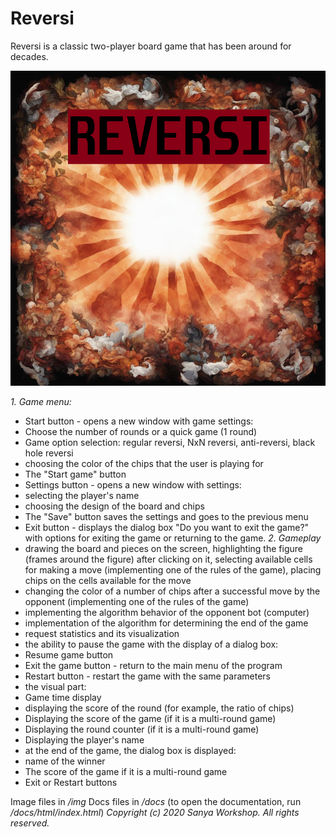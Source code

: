 # Reversi
Reversi is a classic two-player board game that has been around for decades.

![menu3.png](img%2Fmenu3.png)

*1. Game menu:*
- Start button - opens a new window with game settings:
- Choose the number of rounds or a quick game (1 round)
- Game option selection: regular reversi, NxN reversi, anti-reversi, black hole reversi
- choosing the color of the chips that the user is playing for
- The "Start game" button
- Settings button - opens a new window with settings:
- selecting the player's name
- choosing the design of the board and chips
- The "Save" button saves the settings and goes to the previous menu
- Exit button - displays the dialog box "Do you want to exit the game?" with options for exiting the game or returning to the game.
*2. Gameplay*
- drawing the board and pieces on the screen, highlighting the figure (frames around the figure) after clicking on it, selecting available cells for making a move (implementing one of the rules of the game), placing chips on the cells available for the move
- changing the color of a number of chips after a successful move by the opponent (implementing one of the rules of the game)
- implementing the algorithm behavior of the opponent bot (computer)
- implementation of the algorithm for determining the end of the game
- request statistics and its visualization
- the ability to pause the game with the display of a dialog box:
- Resume game button
- Exit the game button - return to the main menu of the program
- Restart button - restart the game with the same parameters
- the visual part:
- Game time display
- displaying the score of the round (for example, the ratio of chips)
- Displaying the score of the game (if it is a multi-round game)
- Displaying the round counter (if it is a multi-round game)
- Displaying the player's name
- at the end of the game, the dialog box is displayed:
- name of the winner
- The score of the game if it is a multi-round game
- Exit or Restart buttons

Image files in */img*
Docs files in */docs* (to open the documentation, run */docs/html/index.html*)
*Copyright (c) 2020 Sanya Workshop.  All rights reserved.*

